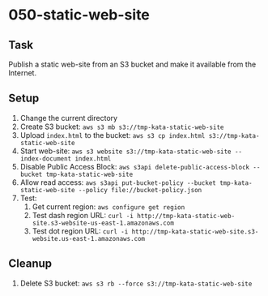 # 050-static-web-site

## Task
Publish a static web-site from an S3 bucket and make it available from the Internet.

## Setup
1. Change the current directory
2. Create S3 bucket: `aws s3 mb s3://tmp-kata-static-web-site`
3. Upload `index.html` to the bucket: `aws s3 cp index.html s3://tmp-kata-static-web-site`
4. Start web-site: `aws s3 website s3://tmp-kata-static-web-site --index-document index.html`
5. Disable Public Access Block: `aws s3api delete-public-access-block --bucket tmp-kata-static-web-site`
6. Allow read access: `aws s3api put-bucket-policy --bucket tmp-kata-static-web-site --policy file://bucket-policy.json`
7. Test: 
	1. Get current region: `aws configure get region`
	2. Test dash region URL: `curl -i http://tmp-kata-static-web-site.s3-website-us-east-1.amazonaws.com`
	3. Test dot region URL: `curl -i http://tmp-kata-static-web-site.s3-website.us-east-1.amazonaws.com`

## Cleanup
1. Delete S3 bucket: `aws s3 rb --force s3://tmp-kata-static-web-site`
